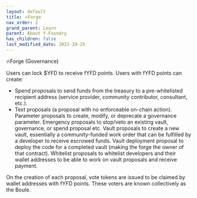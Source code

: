 ```yaml
---
layout: default
title: 🔥Forge
nav_order: 2
grand_parent: Learn
parent: About Y-Foundry
has_children: false
last_modified_date: 2022-10-25
---
```


🔥Forge (Governance)


Users can lock $YFD to receive fYFD points.
Users with fYFD points can create:


* Spend proposals to send funds from the treasury to a pre-whitelisted recipient address (service provider, community contributor, consultant, etc.).
* Text proposals (a proposal with no enforceable on-chain action).
Parameter proposals to create, modify, or deprecate a governance parameter.
Emergency proposals to stop/veto an existing vault, governance, or spend proposal etc.
Vault proposals to create a new vault, essentially a community-funded work order that can be fulfilled by a developer to receive escrowed funds.
Vault deployment proposal to deploy the code for a completed vault (making the forge the owner of that contract).
Whitelist proposals to whitelist developers and their wallet addresses to be able to work on vault proposals and receive payment.


On the creation of each proposal, vote tokens are issued to be claimed by wallet addresses with fYFD points. These voters are known collectively as the Boule.